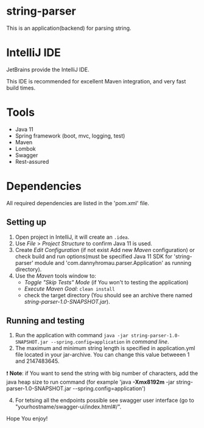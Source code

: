 # string-parser

This is an application(backend) for parsing string.

# IntelliJ IDE

JetBrains provide the IntelliJ IDE.

This IDE is recommended for excellent Maven integration, and very fast build times.

# Tools
 * Java 11
 * Spring framework (boot, mvc, logging, test)
 * Maven
 * Lombok
 * Swagger
 * Rest-assured

# Dependencies

All required dependencies are listed in the 'pom.xml' file.

## Setting up
1. Open project in IntelliJ, it will create an `.idea`.
2. Use *File* > *Project Structure* to confirm Java 11 is used.
3. Create *Edit Configuration* (if not exist Add new *Maven* configuration) or check build and run options(must be specified Java 11 SDK for 'string-parser' module and 'com.dannyhromau.parser.Application' as running directory).
4. Use the *Maven* tools window to:
   * *Toggle "Skip Tests" Mode* (if You won't to testing the application)
   * *Execute Maven Goal*: `clean install`
   * check the target directory (You should see an archive there named *string-parser-1.0-SNAPSHOT.jar*).
     
## Running and testing
1. Run the application with command `java -jar string-parser-1.0-SNAPSHOT.jar --spring.config=application` in *command line*.
2. The maximum and minimum string length is specified in application.yml file located in your jar-archive. You can change this value betweeen 1 and 2147483645.

❗️ **Note**: if You want to send the string with big number of characters, add the java heap size to run command (for example 'java **-Xmx8192m** -jar string-parser-1.0-SNAPSHOT.jar --spring.config=application')

4. For tetsing all the endpoints possible see swagger user interface (go to "yourhostname/swagger-ui/index.html#/".

Hope You enjoy!
